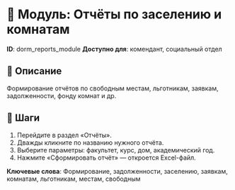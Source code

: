 # 📘 Модуль: Отчёты по заселению и комнатам
**ID**: dorm_reports_module
**Доступно для**: комендант, социальный отдел

## 📝 Описание
Формирование отчётов по свободным местам, льготникам, заявкам, задолженности, фонду комнат и др.

## 🩜 Шаги
1. Перейдите в раздел «Отчёты».
2. Дважды кликните по названию нужного отчёта.
3. Выберите параметры: факультет, курс, дом, академический год.
4. Нажмите «Сформировать отчёт» — откроется Excel-файл.

**Ключевые слова**: Формирование, задолженности, заселению, заявкам, комнатам, льготникам, местам, свободным
